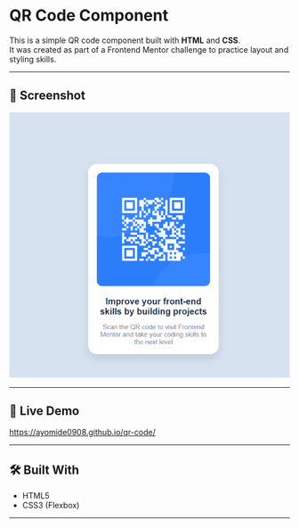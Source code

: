 # QR Code Component

This is a simple QR code component built with **HTML** and **CSS**.  
It was created as part of a Frontend Mentor challenge to practice layout and styling skills.

---

## 📸 Screenshot
![Project Screenshot](./screenshot.png)

---

## 🚀 Live Demo
https://ayomide0908.github.io/qr-code/

---

## 🛠️ Built With
- HTML5
- CSS3 (Flexbox)

---

